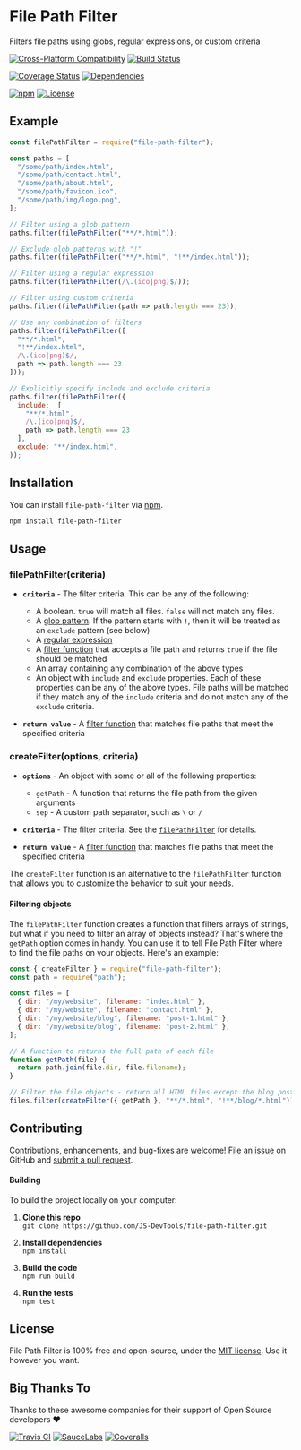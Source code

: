 # File Path Filter
Filters file paths using globs, regular expressions, or custom criteria

[![Cross-Platform Compatibility](https://jsdevtools.org/img/badges/os-badges.svg)](https://travis-ci.com/JS-DevTools/file-path-filter)
[![Build Status](https://api.travis-ci.com/JS-DevTools/file-path-filter.svg?branch=master)](https://travis-ci.com/JS-DevTools/file-path-filter)

[![Coverage Status](https://coveralls.io/repos/github/JS-DevTools/file-path-filter/badge.svg?branch=master)](https://coveralls.io/github/JS-DevTools/file-path-filter)
[![Dependencies](https://david-dm.org/JS-DevTools/file-path-filter.svg)](https://david-dm.org/JS-DevTools/file-path-filter)

[![npm](https://img.shields.io/npm/v/file-path-filter.svg)](https://www.npmjs.com/package/file-path-filter)
[![License](https://img.shields.io/npm/l/file-path-filter.svg)](LICENSE)



Example
--------------------------

```javascript
const filePathFilter = require("file-path-filter");

const paths = [
  "/some/path/index.html",
  "/some/path/contact.html",
  "/some/path/about.html",
  "/some/path/favicon.ico",
  "/some/path/img/logo.png",
];

// Filter using a glob pattern
paths.filter(filePathFilter("**/*.html"));

// Exclude glob patterns with "!"
paths.filter(filePathFilter("**/*.html", "!**/index.html"));

// Filter using a regular expression
paths.filter(filePathFilter(/\.(ico|png)$/));

// Filter using custom criteria
paths.filter(filePathFilter(path => path.length === 23));

// Use any combination of filters
paths.filter(filePathFilter([
  "**/*.html",
  "!**/index.html",
  /\.(ico|png)$/,
  path => path.length === 23
]));

// Explicitly specify include and exclude criteria
paths.filter(filePathFilter({
  include:  [
    "**/*.html",
    /\.(ico|png)$/,
    path => path.length === 23
  ],
  exclude: "**/index.html",
));

```



Installation
--------------------------
You can install `file-path-filter` via [npm](https://docs.npmjs.com/about-npm/).

```bash
npm install file-path-filter
```



Usage
--------------------------

### filePathFilter(criteria)

- **`criteria`** - The filter criteria. This can be any of the following:
  - A boolean. `true` will match all files. `false` will not match any files.
  - A [glob pattern](https://en.wikipedia.org/wiki/Glob_(programming)). If the pattern starts with `!`, then it will be treated as an `exclude` pattern (see below)
  - A [regular expression](https://developer.mozilla.org/en-US/docs/Web/JavaScript/Reference/Global_Objects/RegExp)
  - A [filter function](https://developer.mozilla.org/en-US/docs/Web/JavaScript/Reference/Global_Objects/Array/filter#Syntax) that accepts a file path and returns `true` if the file should be matched
  - An array containing any combination of the above types
  - An object with `include` and `exclude` properties. Each of these properties can be any of the above types.  File paths will be matched if they match any of the `include` criteria and do not match any of the `exclude` criteria.

- **`return value`** - A [filter function](https://developer.mozilla.org/en-US/docs/Web/JavaScript/Reference/Global_Objects/Array/filter#Syntax) that matches file paths that meet the specified criteria


### createFilter(options, criteria)

- **`options`** - An object with some or all of the following properties:
  - `getPath` - A function that returns the file path from the given arguments
  - `sep` - A custom path separator, such as `\` or `/`

- **`criteria`** - The filter criteria. See the [`filePathFilter`](#filepathfiltercriteria) for details.

- **`return value`** - A [filter function](https://developer.mozilla.org/en-US/docs/Web/JavaScript/Reference/Global_Objects/Array/filter#Syntax) that matches file paths that meet the specified criteria

The `createFilter` function is an alternative to the `filePathFilter` function that allows you to customize the behavior to suit your needs.

#### Filtering objects
The `filePathFilter` function creates a function that filters arrays of strings, but what if you need to filter an array of objects instead?  That's where the `getPath` option comes in handy. You can use it to tell File Path Filter where to find the file paths on your objects.  Here's an example:

```javascript
const { createFilter } = require("file-path-filter");
const path = require("path");

const files = [
  { dir: "/my/website", filename: "index.html" },
  { dir: "/my/website", filename: "contact.html" },
  { dir: "/my/website/blog", filename: "post-1.html" },
  { dir: "/my/website/blog", filename: "post-2.html" },
];

// A function to returns the full path of each file
function getPath(file) {
  return path.join(file.dir, file.filename);
}

// Filter the file objects - return all HTML files except the blog posts
files.filter(createFilter({ getPath }, "**/*.html", "!**/blog/*.html"));
```


Contributing
--------------------------
Contributions, enhancements, and bug-fixes are welcome!  [File an issue](https://github.com/JS-DevTools/file-path-filter/issues) on GitHub and [submit a pull request](https://github.com/JS-DevTools/file-path-filter/pulls).

#### Building
To build the project locally on your computer:

1. __Clone this repo__<br>
`git clone https://github.com/JS-DevTools/file-path-filter.git`

2. __Install dependencies__<br>
`npm install`

3. __Build the code__<br>
`npm run build`

4. __Run the tests__<br>
`npm test`



License
--------------------------
File Path Filter is 100% free and open-source, under the [MIT license](LICENSE). Use it however you want.



Big Thanks To
--------------------------
Thanks to these awesome companies for their support of Open Source developers ❤

[![Travis CI](https://jsdevtools.org/img/badges/travis-ci.svg)](https://travis-ci.com)
[![SauceLabs](https://jsdevtools.org/img/badges/sauce-labs.svg)](https://saucelabs.com)
[![Coveralls](https://jsdevtools.org/img/badges/coveralls.svg)](https://coveralls.io)
